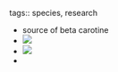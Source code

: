 tags:: species, research

- source of beta carotine
- ![](https://peach-geographical-bat-397.mypinata.cloud/ipfs/QmSYjzBhW5iy6WcNPkMMrALbabnAbV8Kutft9XHA5hWbsm)
- ![](https://peach-geographical-bat-397.mypinata.cloud/ipfs/QmXGyzMohxxs3gnLBEy9uQysdACCoLR8EHA42WHPYWwVpG)
-